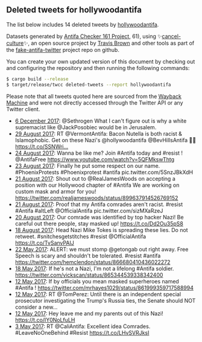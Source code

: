 ## Deleted tweets for hollywoodantifa

The list below includes 14 deleted tweets by
[hollywoodantifa](https://twitter.com/hollywoodantifa).



Datasets generated by [Antifa Checker 161 Project](https://twitter.com/antifacheck161), 61), using ✨[cancel-culture](https://github.com/travisbrown/cancel-culture)✨, an open source project by 
[Travis Brown](https://twitter.com/travisbrown) and other tools as part of the 
[fake-antifa-twitter](https://github.com/antifacheck161/fake-antifa-twitter) project repo on github.

You can create your own updated version of this document by checking out and configuring the
repository and then running the following commands:

```bash
$ cargo build --release
$ target/release/twcc deleted-tweets --report hollywoodantifa
```

Please note that all tweets quoted here are sourced from the
[Wayback Machine](https://web.archive.org) and were not directly accessed through the Twitter API or
any Twitter client.

* [ 6 December 2017](https://web.archive.org/web/20171206234919/https://twitter.com/hollywoodantifa/status/938555987757121536): @Sethrogen What I can't figure out is why a white supremacist like @JackPosobiec would be in Jerusalem. <!--938555987757121536-->
* [29 August 2017](https://web.archive.org/web/20170829202343/https://twitter.com/hollywoodantifa/status/902627848107679744): RT @VermontAntifa: Bacon Nutella is both racist &amp; Islamophobic. Get on these Nazi's @hollywoodantifa @BevHillsAntifa ✊🏾 https://t.co/SSNWri… <!--902627848107679744-->
* [24 August 2017](https://web.archive.org/web/20190622193658/https://twitter.com/hollywoodantifa/status/900587855327526912): Wanna be like me? Join  #Antifa  today and  #resist !  @AntifaFree  https://www.youtube.com/watch?v=5QFMkswThtg <!--900587855327526912-->
* [23 August 2017](https://web.archive.org/web/20190622195846/https://twitter.com/hollywoodantifa/status/900222156705062912): Finally he put some respect on our name.  #PhoenixProtests   #Phoenixprotest   #antifa  pic.twitter.com/5SnzJBkXdH <!--900222156705062912-->
* [21 August 2017](https://web.archive.org/web/20190622203255/https://twitter.com/hollywoodantifa/status/899738329117188098): Shout out to  @RealJamesWoods  on accepting a position with our Hollywood chapter of  #Antifa   We are working on custom mask and armor for you! https://twitter.com/realjameswoods/status/899637914526769152 <!--899738329117188098-->
* [21 August 2017](https://web.archive.org/web/20190622203614/https://twitter.com/hollywoodantifa/status/899701013900218369): Proof that my Antifa comrades aren't racist.     #resist   #Antifa   #altLeft   @OfficialAntifa  pic.twitter.com/sizMXaRzeJ <!--899701013900218369-->
* [20 August 2017](https://web.archive.org/web/20170820012553/https://twitter.com/hollywoodantifa/status/899080012187303937): Our comrade was identified by top hacker Nazi!  Be careful out there people, stay masked up! https://t.co/Dd2Ou35pS8 <!--899080012187303937-->
* [18 August 2017](https://web.archive.org/web/20170818231633/https://twitter.com/hollywoodantifa/status/898685076505976833): Head Nazi Mike Tokes is spreading these lies. Do not retweet. #snitchesgetstitches #resist @OfficialAntifa https://t.co/TvSanvPAIJ <!--898685076505976833-->
* [22 May 2017](https://web.archive.org/web/20190623050821/https://twitter.com/hollywoodantifa/status/866748850870013953): ALERT: we must stomp  @getongab  out right away.   Free Speech is scary and shouldn't be tolerated.   #resist   #antifa  https://twitter.com/hemclendon/status/866680410436022272 <!--866748850870013953-->
* [18 May 2017](https://web.archive.org/web/20190623051737/https://twitter.com/hollywoodantifa/status/865346991492014080): If he's not a Nazi, I'm not a lifelong  #Antifa  soldier. https://twitter.com/vickscan/status/865344539338342400 <!--865346991492014080-->
* [12 May 2017](https://web.archive.org/web/20190623053349/https://twitter.com/hollywoodantifa/status/863174597813837824): If by officials you mean masked superheroes named  #Antifa ! https://twitter.com/mrhayes1029/status/861999359717588994 <!--863174597813837824-->
* [12 May 2017](https://web.archive.org/web/20170512222837/https://twitter.com/hollywoodantifa/status/863159002883997696): RT @TomPerez: Until there is an independent special prosecutor investigating the Trump's Russia ties, the Senate should NOT consider a new… <!--863159002883997696-->
* [12 May 2017](https://web.archive.org/web/20170512221625/https://twitter.com/hollywoodantifa/status/863155932636692480): Hey leave me and my parents out of this Nazi! https://t.co/IY0NoLfuLH <!--863155932636692480-->
* [ 3 May 2017](https://web.archive.org/web/20170503141404/https://twitter.com/hollywoodantifa/status/859773050312458241): RT @CaliAntifa: Excellent idea Comrades. #LeaveNoOneBehind #Resist https://t.co/LHvSVRJksI <!--859773050312458241-->
